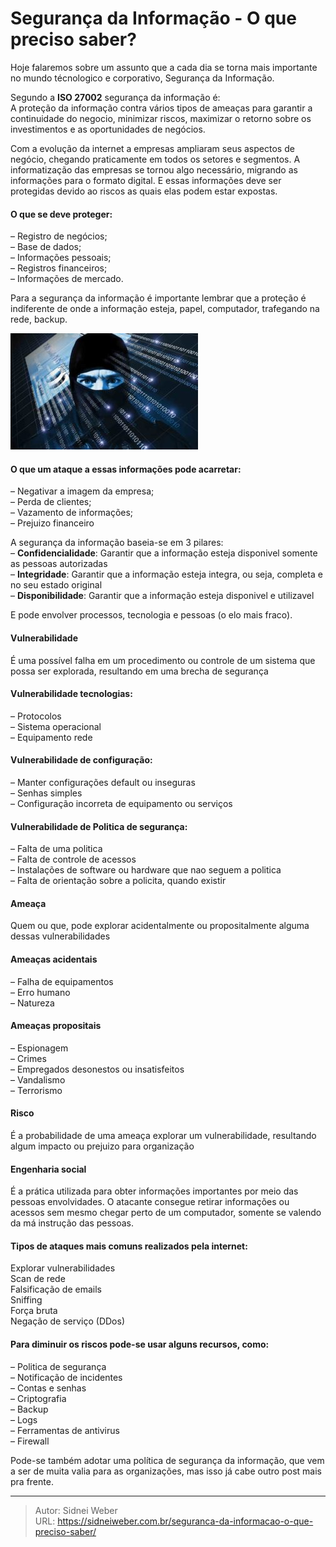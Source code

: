 # Segurança da Informação - O que preciso saber?


Hoje falaremos sobre um assunto que a cada dia se torna mais importante no mundo técnologico e corporativo, Segurança da Informação.

Segundo a **ISO 27002** segurança da informação é:  
A proteção da informação contra vários tipos de ameaças para garantir a continuidade do negocio, minimizar riscos, maximizar o retorno sobre os investimentos e as oportunidades de negócios.

Com a evolução da internet a empresas ampliaram seus aspectos de negócio, chegando praticamente em todos os setores e segmentos. A informatização das empresas se tornou algo necessário, migrando as informações para o formato digital. E essas informações deve ser protegidas devido ao riscos as quais elas podem estar expostas.

#### O que se deve proteger:

&#8211; Registro de negócios;  
&#8211; Base de dados;  
&#8211; Informações pessoais;  
&#8211; Registros financeiros;  
&#8211; Informações de mercado.

Para a segurança da informação é importante lembrar que a proteção é indiferente de onde a informação esteja, papel, computador, trafegando na rede, backup.

![segurança ><](/img/uploads/2017/09/seguranca-da-informacao-em-profundidade-300x186.jpg)

#### O que um ataque a essas informações pode acarretar:

&#8211; Negativar a imagem da empresa;  
&#8211; Perda de clientes;  
&#8211; Vazamento de informações;  
&#8211; Prejuizo financeiro

A segurança da informação baseia-se em 3 pilares:  
&#8211; **Confidencialidade**: Garantir que a informação esteja disponivel somente as pessoas autorizadas  
&#8211; **Integridade**: Garantir que a informação esteja integra, ou seja, completa e no seu estado original  
&#8211; **Disponibilidade**: Garantir que a informação esteja disponivel e utilizavel

E pode envolver processos, tecnologia e pessoas (o elo mais fraco).

#### Vulnerabilidade

É uma possível falha em um procedimento ou controle de um sistema que possa ser explorada, resultando em uma brecha de segurança

#### Vulnerabilidade tecnologias:

&#8211; Protocolos  
&#8211; Sistema operacional  
&#8211; Equipamento rede

#### Vulnerabilidade de configuração:

&#8211; Manter configurações default ou inseguras  
&#8211; Senhas simples  
&#8211; Configuração incorreta de equipamento ou serviços

#### Vulnerabilidade de Politica de segurança:

&#8211; Falta de uma politica  
&#8211; Falta de controle de acessos  
&#8211; Instalações de software ou hardware que nao seguem a politica  
&#8211; Falta de orientação sobre a policita, quando existir

#### Ameaça

Quem ou que, pode explorar acidentalmente ou propositalmente alguma dessas vulnerabilidades

#### Ameaças acidentais

&#8211; Falha de equipamentos  
&#8211; Erro humano  
&#8211; Natureza

#### Ameaças propositais

&#8211; Espionagem  
&#8211; Crimes  
&#8211; Empregados desonestos ou insatisfeitos  
&#8211; Vandalismo  
&#8211; Terrorismo

#### Risco

É a probabilidade de uma ameaça explorar um vulnerabilidade, resultando algum impacto ou prejuizo para organização

#### Engenharia social

É a prática utilizada para obter informações importantes por meio das pessoas envolvidades. O atacante consegue retirar informações ou acessos sem mesmo chegar perto de um computador, somente se valendo da má instrução das pessoas.

#### Tipos de ataques mais comuns realizados pela internet:

Explorar vulnerabilidades  
Scan de rede  
Falsificação de emails  
Sniffing  
Força bruta  
Negação de serviço (DDos)

#### Para diminuir os riscos pode-se usar alguns recursos, como:

&#8211; Politica de segurança  
&#8211; Notificação de incidentes  
&#8211; Contas e senhas  
&#8211; Criptografia  
&#8211; Backup  
&#8211; Logs  
&#8211; Ferramentas de antivirus  
&#8211; Firewall

Pode-se também adotar uma política de segurança da informação, que vem a ser de muita valia para as organizações, mas isso já cabe outro post mais pra frente.&nbsp;


---

> Autor: Sidnei Weber  
> URL: https://sidneiweber.com.br/seguranca-da-informacao-o-que-preciso-saber/  

